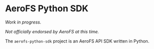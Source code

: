 AeroFS Python SDK
==

*Work in progress.*

*Not officially endorsed by AeroFS at this time.*

The `aerofs-python-sdk` project is an AeroFS API SDK written in Python.
